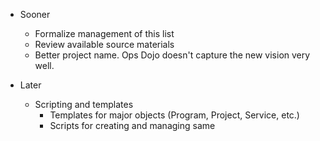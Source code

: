 - Sooner
  - Formalize management of this list
  - Review available source materials
  - Better project name. Ops Dojo doesn't capture the new vision very well.

- Later
  - Scripting and templates
    - Templates for major objects (Program, Project, Service, etc.)
    - Scripts for creating and managing same
